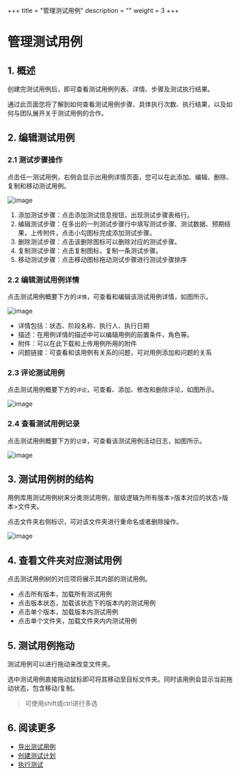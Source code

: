 +++
title = "管理测试用例"
description = ""
weight = 3
+++

# 管理测试用例

## 1. 概述

创建完测试用例后，即可查看测试用例列表、详情、步骤及测试执行结果。

通过此页面您将了解到如何查看测试用例步骤、具体执行次数、执行结果，以及如何与团队展开关于测试用例的合作。

## 2. 编辑测试用例

### 2.1 测试步骤操作

点击任一测试用例，右侧会显示出用例详情页面，您可以在此添加、编辑、删除、复制和移动测试用例。

![image](/docs/user-guide/test/store/image/IssueManage-06.png)

1. 添加测试步骤：点击添加测试信息按钮，出现测试步骤表格行。
2. 编辑测试步骤：在多出的一列测试步骤行中填写测试步骤、测试数据、预期结果，上传附件，点击小勾图标完成添加测试步骤。
3. 删除测试步骤：点击该删除图标可以删除对应的测试步骤。
4. 复制测试步骤：点击复制图标，复制一条测试步骤。
5. 移动测试步骤：点击移动图标拖动测试步骤进行测试步骤排序

### 2.2 编辑测试用例详情

点击测试用例概要下方的`详情`，可查看和编辑该测试用例详情，如图所示。

![image](/docs/user-guide/test/store/image/IssueManage-07.png)

- 详情包括：状态、阶段名称、执行人、执行日期
- 描述：在用例详情的描述中可以编辑用例的前置条件，角色等。
- 附件：可以在此下载和上传用例所用的附件
- 问题链接：可查看和该用例有关系的问题，可对用例添加和问题的关系

### 2.3 评论测试用例

点击测试用例概要下方的`评论`，可查看、添加、修改和删除评论，如图所示。

![image](/docs/user-guide/test/store/image/IssueManage-08.png)

### 2.4 查看测试用例记录

点击测试用例概要下方的`记录`，可查看该测试用例活动日志，如图所示。

![image](/docs/user-guide/test/store/image/IssueManage-09.png)

## 3. 测试用例树的结构

用例库用测试用例树来分类测试用例，层级逻辑为所有版本>版本对应的状态>版本>文件夹。

点击文件夹右侧标识，可对该文件夹进行重命名或者删除操作。

![image](/docs/user-guide/test/store/image/IssueManage-10.png)

## 4. 查看文件夹对应测试用例

点击测试用例树的对应项将展示其内部的测试用例。

- 点击所有版本，加载所有测试用例
- 点击版本状态，加载该状态下的版本内的测试用例
- 点击单个版本，加载版本内测试用例
- 点击单个文件夹，加载文件夹内内测试用例

## 5. 测试用例拖动

测试用例可以进行拖动来改变文件夹。

选中测试用例直接拖动鼠标即可将其移动至目标文件夹。同时该用例会显示当前拖动状态，包含移动/复制。

>可使用shift或ctrl进行多选

## 6. 阅读更多

- [导出测试用例](../import)
- [创建测试计划](../create)
- [执行测试](../../execution)